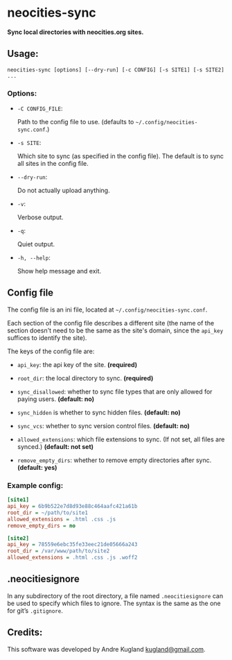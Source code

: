 # neocities-sync
**Sync local directories with neocities.org sites.**

## Usage:

`neocities-sync [options] [--dry-run] [-c CONFIG] [-s SITE1] [-s SITE2] ...`


### Options:

- `-C CONFIG_FILE`:

    Path to the config file to use. (defaults to `~/.config/neocities-sync.conf`.)

- `-s SITE`:

    Which site to sync (as specified in the config file). The default is to sync all sites in the config file.

- `--dry-run`:

    Do not actually upload anything.

- `-v`:

    Verbose output.

- `-q`:

    Quiet output.

- `-h, --help`:

    Show help message and exit.

## Config file

The config file is an ini file, located at `~/.config/neocities-sync.conf`.

Each section of the config file describes a different site (the name of the
section doesn't need to be the same as the site's domain, since the `api_key`
suffices to identify the site).

The keys of the config file are:

- `api_key`: the api key of the site. **(required)**

- `root_dir`: the local directory to sync. **(required)**

- `sync_disallowed`: whether to sync file types that are only allowed for paying users. **(default: no)**

- `sync_hidden` is whether to sync hidden files. **(default: no)**

- `sync_vcs`: whether to sync version control files. **(default: no)**

- `allowed_extensions`: which file extensions to sync. (If not set, all files are synced.) **(default: not set)**

- `remove_empty_dirs`: whether to remove empty directories after sync. **(default: yes)**

### Example config:

```ini
[site1]
api_key = 6b9b522e7d8d93e88c464aafc421a61b
root_dir = ~/path/to/site1
allowed_extensions = .html .css .js
remove_empty_dirs = no

[site2]
api_key = 78559e6ebc35fe33eec21de05666a243
root_dir = /var/www/path/to/site2
allowed_extensions = .html .css .js .woff2
```


## .neocitiesignore

In any subdirectory of the root directory, a file named `.neocitiesignore`    can be used to specify which files to ignore.  The syntax is the same as the one for git’s `.gitignore`.


## Credits:

This software was developed by Andre Kugland <kugland@gmail.com>.

